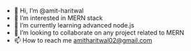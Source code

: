 - 👋 Hi, I’m @amit-haritwal
- 👀 I’m interested in MERN stack
- 🌱 I’m currently learning advanced node.js
- 💞️ I’m looking to collaborate on any project related to MERN
- 📫 How to reach me amitharitwal02@gmail.com
